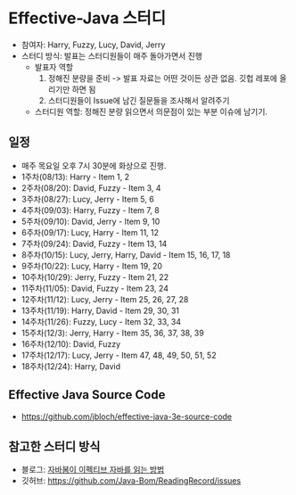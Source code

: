 # Effective-Java 스터디

* 참여자: Harry, Fuzzy, Lucy, David, Jerry
* 스터디 방식: 발표는 스터디원들이 매주 돌아가면서 진행
  * 발표자 역할
    1) 정해진 분량을 준비 -> 발표 자료는 어떤 것이든 상관 없음. 깃헙 레포에 올리기만 하면 됨
    2) 스터디원들이 Issue에 남긴 질문들을 조사해서 알려주기
  * 스터디원 역할: 정해진 분량 읽으면서 의문점이 있는 부분 이슈에 남기기.

## 일정
* 매주 목요일 오후 7시 30분에 화상으로 진행.
* 1주차(08/13): Harry - Item 1, 2
* 2주차(08/20): David, Fuzzy - Item 3, 4 
* 3주차(08/27): Lucy, Jerry - Item 5, 6
* 4주차(09/03): Harry, Fuzzy - Item 7, 8
* 5주차(09/10): David, Jerry - Item 9, 10
* 6주차(09/17): Lucy, Harry - Item 11, 12
* 7주차(09/24): David, Fuzzy - Item 13, 14
* 8주차(10/15): Lucy, Jerry, Harry, David - Item 15, 16, 17, 18
* 9주차(10/22): Lucy, Harry - Item 19, 20
* 10주차(10/29): Jerry, Fuzzy - Item 21, 22
* 11주차(11/05): David, Fuzzy - Item 23, 24
* 12주차(11/12): Lucy, Jerry - Item 25, 26, 27, 28
* 13주차(11/19): Harry, David - Item 29, 30, 31
* 14주차(11/26): Fuzzy, Lucy - Item 32, 33, 34
* 15주차(12/3): Jerry, Harry - Item 35, 36, 37, 38, 39
* 16주차(12/10): David, Fuzzy
* 17주차(12/17): Lucy, Jerry - Item 47, 48, 49, 50, 51, 52
* 18주차(12/24): Harry, David


## Effective Java Source Code
- https://github.com/jbloch/effective-java-3e-source-code

## 참고한 스터디 방식
* 블로그: [자바봄이 이펙티브 자바를 읽는 방법](https://javabom.tistory.com/70)
* 깃허브: https://github.com/Java-Bom/ReadingRecord/issues
